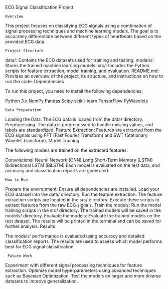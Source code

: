 ECG Signal Classification Project

    Overview

This project focuses on classifying ECG signals using a combination of signal processing techniques and machine learning models. The goal is to accurately differentiate between different types of heartbeats based on the provided ECG data.

    Project Structure

data/: Contains the ECG datasets used for training and testing.
models/: Stores the trained machine learning models.
src/: Includes the Python scripts for feature extraction, model training, and evaluation.
README.md: Provides an overview of the project, its structure, and instructions on how to run the code.
Dependencies

 To run this project, you need to install the following dependencies:

Python 3.x
NumPy
Pandas
Scipy
scikit-learn
TensorFlow
PyWavelets

    Data Preparation

Loading the Data: The ECG data is loaded from the data/ directory.
Preprocessing: The data is preprocessed to handle missing values, and labels are standardized.
Feature Extraction: Features are extracted from the ECG signals using FFT (Fast Fourier Transform) and SWT (Stationary Wavelet Transform).
Model Training

The following models are trained on the extracted features:

Convolutional Neural Network (CNN)
Long Short-Term Memory (LSTM)
Bidirectional LSTM (BiLSTM)
Each model is evaluated on the test data, and accuracy and classification reports are generated.

    How to Run

Prepare the environment:
Ensure all dependencies are installed.
Load your ECG dataset into the data/ directory.
Run the feature extraction:
The feature extraction scripts are located in the src/ directory. Execute these scripts to extract features from the raw ECG signals.
Train the models:
Run the model training scripts in the src/ directory. The trained models will be saved in the models/ directory.
Evaluate the models:
Evaluate the trained models on the test dataset. The results will be printed in the terminal and can be saved for further analysis.
Results

The models' performance is evaluated using accuracy and detailed classification reports. The results are used to assess which model performs best for ECG signal classification.

     Future Work

Experiment with different signal processing techniques for feature extraction.
Optimize model hyperparameters using advanced techniques such as Bayesian Optimization.
Test the models on larger and more diverse datasets to improve generalization.

